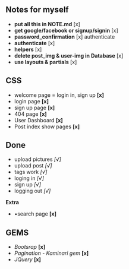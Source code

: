 
## Notes for myself

* **put all this in NOTE.md** [x]
* **get google/facebook or signup/signin** [x]
* **password_confirmation** [x]  authenticate
* **authenticate** [x]
* **helpers** [x]
* **delete post_img & user-img in Database** [x]
* **use layouts & partials** [x]

## CSS
* welcome page = login in, sign up **[x]**
* login page **[x]**
* sign up page **[x]**
* 404 page **[x]**
* User Dashboard **[x]**
* Post index show pages **[x]**

## Done
  * upload pictures *[√]*
  * upload post *[√]*
  * tags work  *[√]*
  * loging in *[√]*
  * sign up *[√]*
  * logging out *[√]*


**Extra**
  * •search page **[x]**

## GEMS
  * *Bootsrap* **[x]**
  * *Pagination - Kaminari gem* **[x]**
  * *JQuery* **[x]**
